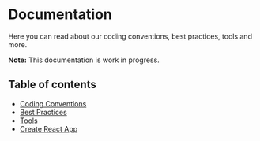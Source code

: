# Documentation

Here you can read about our coding conventions, best practices, tools and more.

**Note:** This documentation is work in progress.

## Table of contents

- [Coding Conventions](./01-coding-conventions.md)
- [Best Practices](./02-best-pratices.md)
- [Tools](./03-tools.md)
- [Create React App](./04-create-react-app.md)
